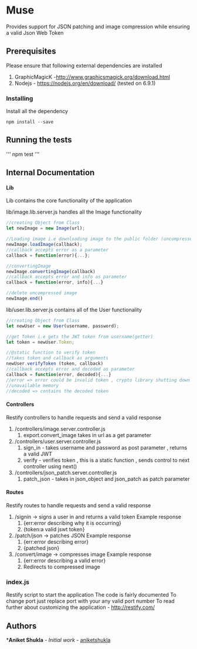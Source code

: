 # Muse

Provides support for JSON patching and image compression while ensuring a valid Json Web Token

## Prerequisites

Please ensure that following external dependencies are installed

1. GraphicMagicK -http://www.graphicsmagick.org/download.html
1. Nodejs - https://nodejs.org/en/download/ (tested on 6.9.1)

### Installing

Install all the dependency

```
npm install --save
```

## Running the tests

'''
npm test
'''

## Internal Documentation
#### Lib
Lib contains the core functionality of the application

lib/image.lib.server.js handles all the Image functionality
```javascript
//creating Object from Class
let newImage = new Image(url);

//Loading image i.e downloading image to the public folder (uncompressed)
newImage.loadImage(callback);
//callback accepts error as a parameter
callback = function(error){...};

//convertingImage
newImage.convertingImage(callback)
//callback accepts error and info as parameter
callback = function(error, info){...}

//delete uncompressed image
newImage.end()
```

lib/user.lib.server.js contains all of the User functionality
```javascript
//creating Object from Class
let newUser = new User(username, password);

//get Token i.e gets the JWT token from username(getter)
let token = newUser.Token;

//@static function to verify token
//takes token and callback as arguments
newUser.verifyToken (token, callback)
//callback accepts error and decoded as parameter
callback = function(error, decoded){...}
//error => error could be invalid token , crypto library shutting down Node due to
//unavailable memory
//decoded => contains the decoded token
```
#### Controllers
Restify controllers to handle requests and send a valid response

1. /controllers/image.server.controller.js
   1. export.convert_image takes in url as a get parameter
1. /controllers/user.server.controller.js
   1. sign_in - takes username and password as post parameter , returns a valid JWT
   1. verify - verifies token , this is a static function , sends control to next controller using next()
1. /controllers/json_patch.server.controller.js
   1. patch_json - takes in json_object and json_patch as patch parameter

#### Routes
Restify routes to handle requests and send a valid response
1. /signin -> signs a user in and returns a valid token
   Example response
   1. {err:error describing why it is occurring}
   2. {token:a valid jswt token}
2. /patch/json -> patches JSON
   Example response
   1. {err:error describing error}
   2. {patched json}
3. /convert/image -> compresses image
   Example response
   1. {err:error describing a valid error}
   2. Redirects to compressed image

### index.js
Restify script to start the application
The code is fairly documented
To change port just replace port with your any valid port number
To read further about customizing the application - http://restify.com/
## Authors

***Aniket Shukla** - *Initial work* - [aniketshukla](https://github.com/aniketshukla)
